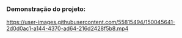 ### Demonstração do projeto:

https://user-images.githubusercontent.com/55815494/150045641-2d0d0ac1-a144-4370-ad64-216d2428f5b8.mp4
